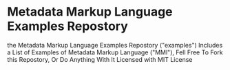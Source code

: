 # Metadata Markup Language Examples Repostory
the Metadata Markup Language Examples Repostory ("examples") Includes a List of Examples of Metadata Markup Language ("MMl"), Fell Free To Fork this Repostory, Or Do Anything With It
Licensed with MIT License

